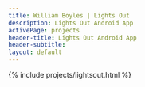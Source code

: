```yaml
---
title: William Boyles | Lights Out
description: Lights Out Android App
activePage: projects
header-title: Lights Out Android App
header-subtitle:
layout: default
---
```


<main class="text-black mb-0">
    <div class="col-md-8 offset-md-2">
        {% include projects/lightsout.html %}
    </div>
</main>

